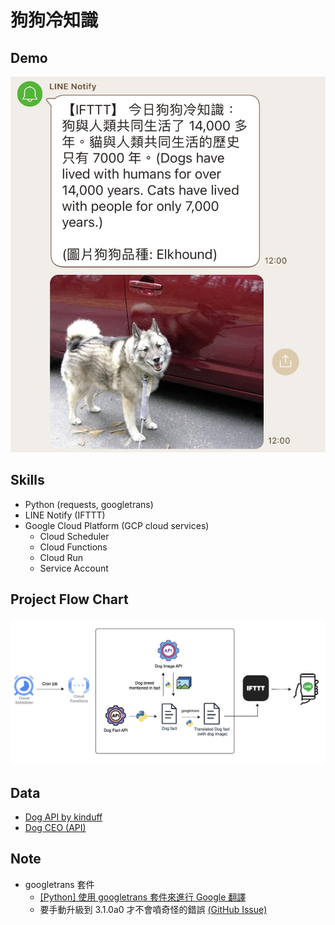 # 狗狗冷知識

## Demo
![Demo](img/demo_20231212.jpg)

## Skills
- Python (requests, googletrans)
- LINE Notify (IFTTT)
- Google Cloud Platform (GCP cloud services)
  - Cloud Scheduler
  - Cloud Functions
  - Cloud Run
  - Service Account

## Project Flow Chart

![Project Flow Chart](img/dog_fact_project_flow.png)

## Data
- [Dog API by kinduff](https://dogapi.dog/docs/api-v2)
- [Dog CEO (API)](https://dog.ceo/dog-api/)

## Note
- googletrans 套件
  - [[Python] 使用 googletrans 套件來進行 Google 翻譯
](https://clay-atlas.com/blog/2020/05/05/python-cn-note-package-googletrans-google-translate/)
  - 要手動升級到 3.1.0a0 才不會噴奇怪的錯誤 [(GitHub Issue)](https://github.com/ssut/py-googletrans/issues/366#issuecomment-1613824046)


